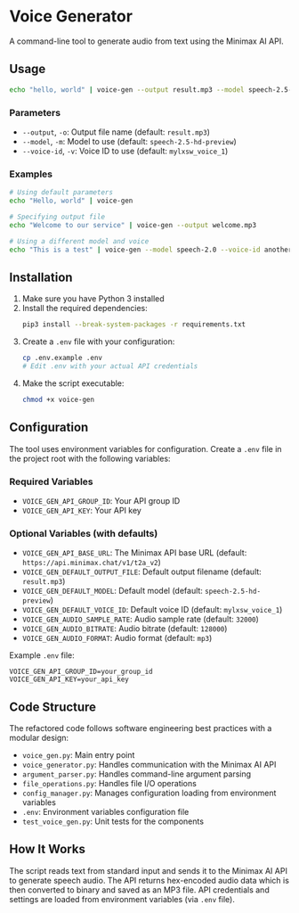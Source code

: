# Voice Generator

A command-line tool to generate audio from text using the Minimax AI API.

## Usage

```bash
echo "hello, world" | voice-gen --output result.mp3 --model speech-2.5-hd-preview --voice-id mylxsw_voice_1
```

### Parameters

- `--output`, `-o`: Output file name (default: `result.mp3`)
- `--model`, `-m`: Model to use (default: `speech-2.5-hd-preview`)
- `--voice-id`, `-v`: Voice ID to use (default: `mylxsw_voice_1`)

### Examples

```bash
# Using default parameters
echo "Hello, world" | voice-gen

# Specifying output file
echo "Welcome to our service" | voice-gen --output welcome.mp3

# Using a different model and voice
echo "This is a test" | voice-gen --model speech-2.0 --voice-id another_voice --output test.mp3
```

## Installation

1. Make sure you have Python 3 installed
2. Install the required dependencies:
   ```bash
   pip3 install --break-system-packages -r requirements.txt
   ```
3. Create a `.env` file with your configuration:
   ```bash
   cp .env.example .env
   # Edit .env with your actual API credentials
   ```
4. Make the script executable:
   ```bash
   chmod +x voice-gen
   ```

## Configuration

The tool uses environment variables for configuration. Create a `.env` file in the project root with the following variables:

### Required Variables
- `VOICE_GEN_API_GROUP_ID`: Your API group ID
- `VOICE_GEN_API_KEY`: Your API key

### Optional Variables (with defaults)
- `VOICE_GEN_API_BASE_URL`: The Minimax API base URL (default: `https://api.minimax.chat/v1/t2a_v2`)
- `VOICE_GEN_DEFAULT_OUTPUT_FILE`: Default output filename (default: `result.mp3`)
- `VOICE_GEN_DEFAULT_MODEL`: Default model (default: `speech-2.5-hd-preview`)
- `VOICE_GEN_DEFAULT_VOICE_ID`: Default voice ID (default: `mylxsw_voice_1`)
- `VOICE_GEN_AUDIO_SAMPLE_RATE`: Audio sample rate (default: `32000`)
- `VOICE_GEN_AUDIO_BITRATE`: Audio bitrate (default: `128000`)
- `VOICE_GEN_AUDIO_FORMAT`: Audio format (default: `mp3`)

Example `.env` file:
```env
VOICE_GEN_API_GROUP_ID=your_group_id
VOICE_GEN_API_KEY=your_api_key
```

## Code Structure

The refactored code follows software engineering best practices with a modular design:

- `voice_gen.py`: Main entry point
- `voice_generator.py`: Handles communication with the Minimax AI API
- `argument_parser.py`: Handles command-line argument parsing
- `file_operations.py`: Handles file I/O operations
- `config_manager.py`: Manages configuration loading from environment variables
- `.env`: Environment variables configuration file
- `test_voice_gen.py`: Unit tests for the components

## How It Works

The script reads text from standard input and sends it to the Minimax AI API to generate speech audio. The API returns hex-encoded audio data which is then converted to binary and saved as an MP3 file. API credentials and settings are loaded from environment variables (via `.env` file).